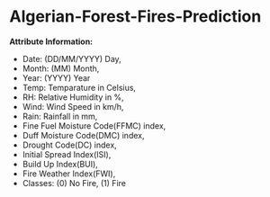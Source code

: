 # Algerian-Forest-Fires-Prediction

**Attribute Information:**

- Date: (DD/MM/YYYY) Day,
- Month: (MM) Month,
- Year: (YYYY) Year
- Temp: Temparature in Celsius,
- RH: Relative Humidity in %,
- Wind: Wind Speed in km/h,
- Rain: Rainfall in mm,
- Fine Fuel Moisture Code(FFMC) index,
- Duff Moisture Code(DMC) index,
- Drought Code(DC) index,
- Initial Spread Index(ISI),
- Build Up Index(BUI),
- Fire Weather Index(FWI),
- Classes: (0) No Fire, (1) Fire
